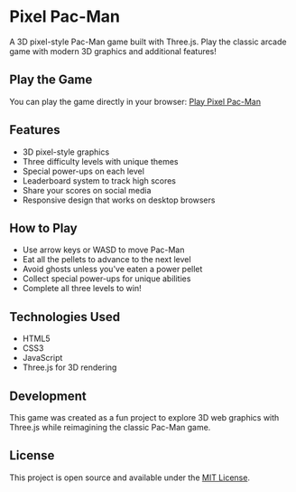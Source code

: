 # Pixel Pac-Man

A 3D pixel-style Pac-Man game built with Three.js. Play the classic arcade game with modern 3D graphics and additional features!

## Play the Game

You can play the game directly in your browser: [Play Pixel Pac-Man](https://amayathearchitect.github.io/pixelpacman/)

## Features

- 3D pixel-style graphics
- Three difficulty levels with unique themes
- Special power-ups on each level
- Leaderboard system to track high scores
- Share your scores on social media
- Responsive design that works on desktop browsers

## How to Play

- Use arrow keys or WASD to move Pac-Man
- Eat all the pellets to advance to the next level
- Avoid ghosts unless you've eaten a power pellet
- Collect special power-ups for unique abilities
- Complete all three levels to win!

## Technologies Used

- HTML5
- CSS3
- JavaScript
- Three.js for 3D rendering

## Development

This game was created as a fun project to explore 3D web graphics with Three.js while reimagining the classic Pac-Man game.

## License

This project is open source and available under the [MIT License](LICENSE). 